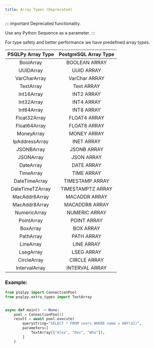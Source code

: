 ```yaml
---
title: Array Types (Deprecated)
---
```


::: important
Deprecated functionality.

Use any Python Sequence as a parameter.
:::

For type safety and better performance we have predefined array types.

| PSQLPy Array Type | PostgreSQL Array Type |
| :---: | :---: |
| BoolArray | BOOLEAN ARRAY |
| UUIDArray | UUID ARRAY |
| VarCharArray | VarChar ARRAY |
| TextArray | Text ARRAY |
| Int16Array | INT2 ARRAY |
| Int32Array | INT4 ARRAY |
| Int64Array | INT8 ARRAY |
| Float32Array | FLOAT4 ARRAY |
| Float64Array | FLOAT8 ARRAY |
| MoneyArray | MONEY ARRAY |
| IpAddressArray | INET ARRAY |
| JSONBArray | JSONB ARRAY |
| JSONArray | JSON ARRAY |
| DateArray | DATE ARRAY |
| TimeArray | TIME ARRAY |
| DateTimeArray | TIMESTAMP ARRAY |
| DateTimeTZArray | TIMESTAMPTZ ARRAY |
| MacAddr6Array | MACADDR ARRAY |
| MacAddr8Array | MACADDR8 ARRAY |
| NumericArray | NUMERIC ARRAY |
| PointArray | POINT ARRAY |
| BoxArray | BOX ARRAY |
| PathArray | PATH ARRAY |
| LineArray | LINE ARRAY |
| LsegArray | LSEG ARRAY |
| CircleArray | CIRCLE ARRAY |
| IntervalArray | INTERVAL ARRAY |

### Example:

```python
from psqlpy import ConnectionPool
from psqlpy.extra_types import TextArray


async def main() -> None:
    pool = ConnectionPool()
    result = await pool.execute(
        querystring="SELECT * FROM users WHERE name = ANY($1)",
        parameters=[
            TextArray(["Alex", "Dev", "Who"]),
        ]
    )
```
